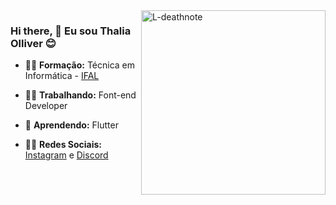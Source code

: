<img width="295px" align="right" src="https://img.elo7.com.br/product/zoom/13547B2/adesivo-avatar-frete-incluso-geladeira.jpg" alt="L-deathnote"/>
  
### Hi there, 👋 Eu sou Thalia Olliver 😊

- 👩‍🎓 **Formação:** Técnica em Informática - [IFAL](https://www2.ifal.edu.br/)
- 👩‍💻 **Trabalhando:** Font-end Developer
- 🌱 **Aprendendo:** Flutter
- 🙋‍♀️ **Redes Sociais:** [Instagram](https://www.instagram.com/dev_girll/) e [Discord](https://discord.gg/8yGAzKYX)
 
 
  
  <!--
 - 🎓 **Cursando:** Ciência da Computação - [UFAL](https://arapiraca.ufal.br/) 
  <img align="right" height="180em" src="https://i.ibb.co/b2bvSsV/Thalia-perfil.png"  alt="Thalia-perfil">
-->
 
